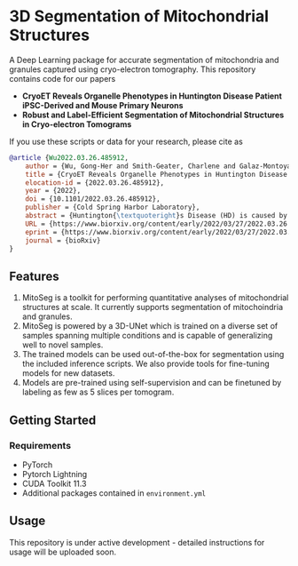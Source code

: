 # 3D Segmentation of Mitochondrial Structures

A Deep Learning package for accurate segmentation of mitochondria and granules captured using cryo-electron tomography. This repository contains code for our papers
- **CryoET Reveals Organelle Phenotypes in Huntington Disease Patient iPSC-Derived and Mouse Primary Neurons**
- **Robust and Label-Efficient Segmentation of Mitochondrial Structures in Cryo-electron Tomograms**

If you use these scripts or data for your research, please cite as
```bibtex
@article {Wu2022.03.26.485912,
	author = {Wu, Gong-Her and Smith-Geater, Charlene and Galaz-Montoya, Jes{\'u}s G. and Gu, Yingli and Gupte, Sanket R. and Aviner, Ranen and Mitchell, Patrick G. and Hsu, Joy and Miramontes, Ricardo and Wang, Keona Q. and Geller, Nicolette R. and Danita, Cristina and Joubert, Lydia-Marie and Schmid, Michael F. and Yeung, Serena and Frydman, Judith and Mobley, William and Wu, Chengbiao and Thompson, Leslie M. and Chiu, Wah},
	title = {CryoET Reveals Organelle Phenotypes in Huntington Disease Patient iPSC-Derived and Mouse Primary Neurons},
	elocation-id = {2022.03.26.485912},
	year = {2022},
	doi = {10.1101/2022.03.26.485912},
	publisher = {Cold Spring Harbor Laboratory},
	abstract = {Huntington{\textquoteright}s Disease (HD) is caused by an expanded CAG repeat in the huntingtin gene, yielding a Huntingtin protein with an expanded polyglutamine tract. Patient-derived induced pluripotent stem cells (iPSCs) can help understand disease; however, defining pathological biomarkers is challenging. Here, we used cryogenic electron tomography to visualize neurites in HD patient iPSC-derived neurons with varying CAG repeats, and primary cortical neurons from BACHD, deltaN17-BACHD, and wild-type mice. In HD models, we discovered mitochondria with enlarged granules and distorted cristae, and thin sheet aggregates in double membrane-bound organelles. We used artificial intelligence to quantify mitochondrial granules, and proteomics to show differential protein content in HD mitochondria. Knockdown of Protein Inhibitor of Activated STAT1 ameliorated aberrant phenotypes in iPSC-neurons and reduced phenotypes in BACHD neurons. We show that integrated ultrastructural and proteomic approaches may uncover early HD phenotypes to accelerate diagnostics and the development of targeted therapeutics for HD.Competing Interest StatementThe authors have declared no competing interest.},
	URL = {https://www.biorxiv.org/content/early/2022/03/27/2022.03.26.485912},
	eprint = {https://www.biorxiv.org/content/early/2022/03/27/2022.03.26.485912.full.pdf},
	journal = {bioRxiv}
}

```

## Features
1. MitoSeg is a toolkit for performing quantitative analyses of mitochondrial structures at scale. It currently supports segmentation of mitochoindria and granules.
2. MitoSeg is powered by a 3D-UNet which is trained on a diverse set of samples spanning multiple conditions and is capable of generalizing well to novel samples.
3. The trained models can be used out-of-the-box for segmentation using the included inference scripts. We also provide tools for fine-tuning models for new datasets.
4. Models are pre-trained using self-supervision and can be finetuned by labeling as few as 5 slices per tomogram.

## Getting Started

### Requirements

- PyTorch
- Pytorch Lightning
- CUDA Toolkit 11.3
- Additional packages contained in `environment.yml`

## Usage
This repository is under active development - detailed instructions for usage will be uploaded soon.

